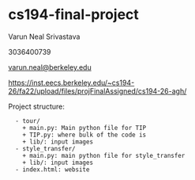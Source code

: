 # cs194-final-project
Varun Neal Srivastava

3036400739

varun.neal@berkeley.edu

https://inst.eecs.berkeley.edu/~cs194-26/fa22/upload/files/projFinalAssigned/cs194-26-agh/

Project structure:
```
  - tour/
    + main.py: Main python file for TIP
    + TIP.py: where bulk of the code is
    + lib/: input images
  - style_transfer/
    + main.py: main python file for style_transfer
    + lib/: input images
  - index.html: website
```
